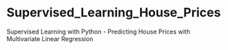 # Supervised_Learning_House_Prices
Supervised Learning with Python - Predicting House Prices with Multivariate Linear Regression
